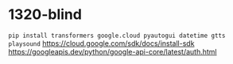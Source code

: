 # 1320-blind

`pip install transformers google.cloud pyautogui datetime gtts playsound`
https://cloud.google.com/sdk/docs/install-sdk
https://googleapis.dev/python/google-api-core/latest/auth.html
